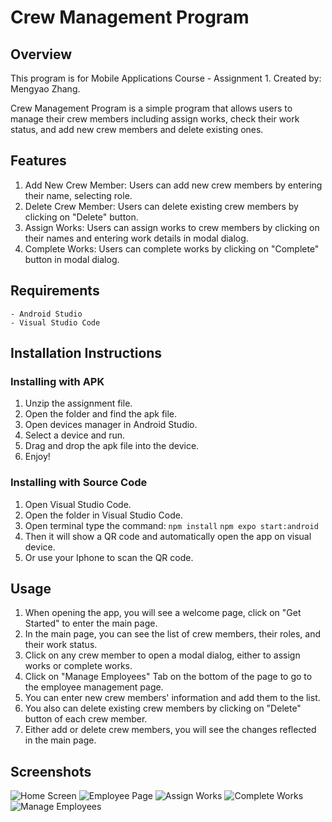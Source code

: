 # Crew Management Program

## Overview

This program is for Mobile Applications Course - Assignment 1.
Created by: Mengyao Zhang.

Crew Management Program is a simple program that allows users to manage their crew members including assign works, check their work status, and add new crew members and delete existing ones.

## Features

1. Add New Crew Member: Users can add new crew members by entering their name, selecting role.
2. Delete Crew Member: Users can delete existing crew members by clicking on "Delete" button.
3. Assign Works: Users can assign works to crew members by clicking on their names and entering work details in modal dialog.
4. Complete Works: Users can complete works by clicking on "Complete" button in modal dialog.

## Requirements

    - Android Studio
    - Visual Studio Code

## Installation Instructions

### Installing with APK

1. Unzip the assignment file.
2. Open the folder and find the apk file.
3. Open devices manager in Android Studio.
4. Select a device and run.
5. Drag and drop the apk file into the device.
6. Enjoy!

### Installing with Source Code

1. Open Visual Studio Code.
2. Open the folder in Visual Studio Code.
3. Open terminal type the command:
   `npm install`
   `npm expo start:android`
4. Then it will show a QR code and automatically open the app on visual device.
5. Or use your Iphone to scan the QR code.

## Usage

1. When opening the app, you will see a welcome page, click on "Get Started" to enter the main page.
2. In the main page, you can see the list of crew members, their roles, and their work status.
3. Click on any crew member to open a modal dialog, either to assign works or complete works.
4. Click on "Manage Employees" Tab on the bottom of the page to go to the employee management page.
5. You can enter new crew members' information and add them to the list.
6. You also can delete existing crew members by clicking on "Delete" button of each crew member.
7. Either add or delete crew members, you will see the changes reflected in the main page.

## Screenshots

![Home Screen](./screenShot/Home%20to%20enter.png)
![Employee Page](./screenShot/Employees.png)
![Assign Works](./screenShot/Assign%20work.png)
![Complete Works](./screenShot/Complete%20work.png)
![Manage Employees](./screenShot/Manage%20Employees.png)

